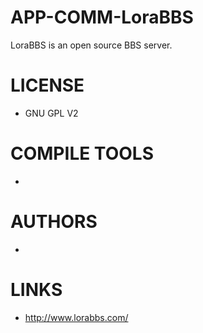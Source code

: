 APP-COMM-LoraBBS
================

LoraBBS is an open source BBS server. 

LICENSE
===============
* GNU GPL V2

COMPILE TOOLS
===============
* 
 
AUTHORS
===============
* 

LINKS
===============
* http://www.lorabbs.com/
